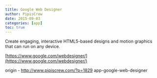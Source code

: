 ```yaml
---
title: Google Web Designer
author: PipisCrew
date: 2015-09-03
categories: [app]
toc: true
---
```


Create engaging, interactive HTML5-based designs and motion graphics that can run on any device.

[https://www.google.com/webdesigner/](https://www.google.com/webdesigner/)

origin - http://www.pipiscrew.com/?p=1829 app-google-web-designer